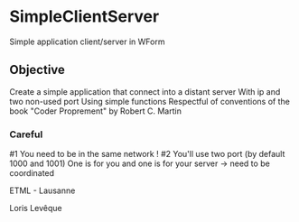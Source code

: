 # SimpleClientServer
Simple application client/server in WForm

## Objective
Create a simple application that connect into a distant server
With ip and two non-used port
Using simple functions
Respectful of conventions of the book "Coder Proprement" by Robert C. Martin

### Careful
#1 You need to be in the same network !
#2 You'll use two port (by default 1000 and 1001)
One is for you and one is for your server
 -> need to be coordinated

ETML - Lausanne

Loris Levêque